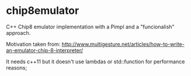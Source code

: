 # chip8emulator
C++ Chip8 emulator implementation with a Pimpl and a "funcionalish" approach.

Motivation taken from:
http://www.multigesture.net/articles/how-to-write-an-emulator-chip-8-interpreter/

It needs c++11 but it doesn't use lambdas or std::function for performance reasons;
